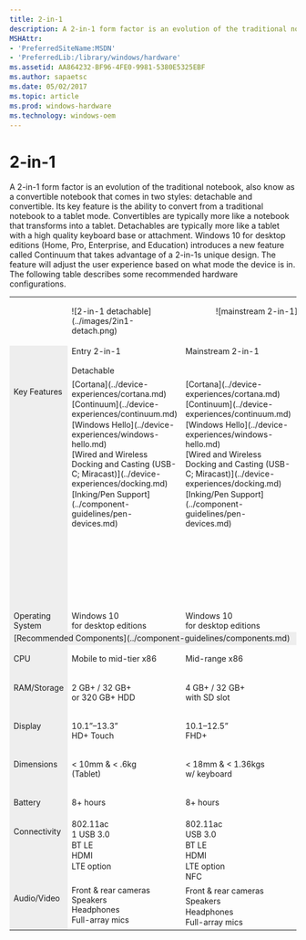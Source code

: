 ```yaml
---
title: 2-in-1
description: A 2-in-1 form factor is an evolution of the traditional notebook, also know as a convertible notebook that comes in two styles detachable and convertible. Its key feature is the ability to convert from a traditional notebook to a tablet mode.
MSHAttr:
- 'PreferredSiteName:MSDN'
- 'PreferredLib:/library/windows/hardware'
ms.assetid: AA864232-BF96-4FE0-9981-5380E5325EBF
ms.author: sapaetsc
ms.date: 05/02/2017
ms.topic: article
ms.prod: windows-hardware
ms.technology: windows-oem
---
```


# 2-in-1


A 2-in-1 form factor is an evolution of the traditional notebook, also know as a convertible notebook that comes in two styles: detachable and convertible. Its key feature is the ability to convert from a traditional notebook to a tablet mode. Convertibles are typically more like a notebook that transforms into a tablet. Detachables are typically more like a tablet with a high quality keyboard base or attachment. Windows 10 for desktop editions (Home, Pro, Enterprise, and Education) introduces a new feature called Continuum that takes advantage of a 2-in-1s unique design. The feature will adjust the user experience based on what mode the device is in. The following table describes some recommended hardware configurations.

<table>
<tbody valign="top">
<tr>
<td colspan="1">&nbsp;</td>
<td>
<p>![2-in-1 detachable](../images/2in1-detach.png)</p>
</td>
<td colspan="2" style="text-align: center;">
<p>![mainstream 2-in-1](../images/2in1.png)</p>
</td>
</tr>
<tr>
<td colspan="1" bgcolor="EEEEEE">&nbsp;</td>
<td style="width:30%">Entry 2-in-1<br/><br/>Detachable
</td>
<td style="width:30%">Mainstream 2-in-1
</td>
<td style="width:30%">Premium 2-in-1
</td>
</tr>
<tr>
<td colspan="1" bgcolor="EEEEEE"><p>Key Features</p></td>
<td>
<p style="margin-top: .1em; margin-bottom: .1em;">[Cortana](../device-experiences/cortana.md)</p>
<p style="margin-top: .1em; margin-bottom: .1em;">[Continuum](../device-experiences/continuum.md)</p>
<p style="margin-top: .1em; margin-bottom: .1em;">[Windows&nbsp;Hello](../device-experiences/windows-hello.md)</p>
<p style="margin-top: .1em; margin-bottom: .1em;">[Wired&nbsp;and&nbsp;Wireless Docking&nbsp;and&nbsp;Casting (USB-C;&nbsp;Miracast)](../device-experiences/docking.md)</p>
<p style="margin-top: .1em; margin-bottom: .1em;">[Inking/Pen&nbsp;Support](../component-guidelines/pen-devices.md)</p>
</td>
<td>
<p style="margin-top: .1em; margin-bottom: .1em;">[Cortana](../device-experiences/cortana.md)</p>
<p style="margin-top: .1em; margin-bottom: .1em;">[Continuum](../device-experiences/continuum.md)</p>
<p style="margin-top: .1em; margin-bottom: .1em;">[Windows&nbsp;Hello](../device-experiences/windows-hello.md)</p>
<p style="margin-top: .1em; margin-bottom: .1em;">[Wired&nbsp;and&nbsp;Wireless Docking&nbsp;and&nbsp;Casting (USB-C;&nbsp;Miracast)](../device-experiences/docking.md)</p>
<p style="margin-top: .1em; margin-bottom: .1em;">[Inking/Pen&nbsp;Support](../component-guidelines/pen-devices.md)</p>
</td>
<td>
<p style="margin-top: .1em; margin-bottom: .1em;">[Cortana](../device-experiences/cortana.md)</p>
<p style="margin-top: .1em; margin-bottom: .1em;">[Continuum](../device-experiences/continuum.md)</p>
<p style="margin-top: .1em; margin-bottom: .1em;">[Windows&nbsp;Hello](../device-experiences/windows-hello.md)</p>
<p style="margin-top: .1em; margin-bottom: .1em;">[Wired&nbsp;and&nbsp;Wireless Docking&nbsp;and&nbsp;Casting (USB-C;&nbsp;Miracast)](../device-experiences/docking.md)</p>
<p style="margin-top: .1em; margin-bottom: .1em;">[Inking/Pen&nbsp;Support](../component-guidelines/pen-devices.md)</p>
<p style="margin-top: .1em; margin-bottom: .1em;">[Long&nbsp;battery&nbsp;life (12+&nbsp;hours)](../component-guidelines/battery.md)</p>
<p style="margin-top: .1em; margin-bottom: .1em;">[Precision&nbsp;Touchpad](../component-guidelines/precision-touchpad-devices.md)</p>
</td>
</tr>
<tr>
<td colspan="1" bgcolor="EEEEEE">Operating System</td>
<td>Windows&nbsp;10<br/> for desktop editions</td>
<td>Windows&nbsp;10<br/> for desktop editions</td>
<td>Windows&nbsp;10<br/> for desktop editions</td>
</tr>
<tr>
<td colspan="4" bgcolor="EEEEEE">[Recommended Components](../component-guidelines/components.md)</td>
</tr>
<tr>
<td bgcolor="EEEEEE"><p>CPU</p></td>
<td><p>Mobile to mid-tier x86</p></td>
<td><p>Mid-range x86</p></td>
<td><p>Premium x86</p></td>
</tr>
<tr>
<td bgcolor="EEEEEE"><p>RAM/Storage</p></td>
<td><p>2&nbsp;GB+&nbsp;/ 32&nbsp;GB+<br/> or 320&nbsp;GB+ HDD</p></td>
<td><p>4&nbsp;GB+&nbsp;/ 32&nbsp;GB+<br/> with SD slot</p></td>
<td><p>4&ndash;16&nbsp;GB&nbsp;/ 64&nbsp;GB&ndash;1&nbsp;TB SSD</p></td>
</tr>
<tr>
<td bgcolor="EEEEEE"><p>Display</p></td>
<td><p>10.1&rdquo;&ndash;13.3&rdquo;<br/> HD+ Touch</p></td>
<td><p>10.1&ndash;12.5&rdquo;<br/> FHD+</p></td>
<td><p>11.6&rdquo;&ndash;14&rdquo;<br/> FHD-4K / Touch</p></td>
</tr>
<tr>
<td bgcolor="EEEEEE"><p>Dimensions</p></td>
<td><p>&lt;&nbsp;10mm&nbsp;&amp; &lt;&nbsp;.6kg<br/> (Tablet)</p></td>
<td><p>&lt;&nbsp;18mm&nbsp;&amp; &lt;&nbsp;1.36kgs<br/> w/ keyboard</p></td>
<td><p>&lt;&nbsp;16mm&nbsp;&amp; &lt;&nbsp;1.36kg<br/> (combined w/ keyboard)</p></td>
</tr>
<tr>
<td bgcolor="EEEEEE"><p>Battery</p></td>
<td><p>8+&nbsp;hours</p></td>
<td><p>8+&nbsp;hours</p></td>
<td><p>12+&nbsp;hours</p></td>
</tr>
<tr>
<td bgcolor="EEEEEE"><p>Connectivity</p></td>
<td>
<p style="margin: .1em 0 .1em 0;">802.11ac</p>
<p style="margin: .1em 0 .1em 0;">1 USB 3.0</p>
<p style="margin: .1em 0 .1em 0;">BT LE</p>
<p style="margin: .1em 0 .1em 0;">HDMI</p>
<p style="margin: .1em 0 .1em 0;">LTE option</p>
</td>
<td>
<p style="margin: .1em 0 .1em 0;">802.11ac</p>
<p style="margin: .1em 0 .1em 0;">USB 3.0</p>
<p style="margin: .1em 0 .1em 0;">BT LE</p>
<p style="margin: .1em 0 .1em 0;">HDMI</p>
<p style="margin: .1em 0 .1em 0;">LTE option</p>
<p style="margin: .1em 0 .1em 0;">NFC</p>
</td>
<td>
<p style="margin: .1em 0 .1em 0;">802.11ac</p>
<p style="margin: .1em 0 .1em 0;">2+ USB 3.<i>x</i></p>
<p style="margin: .1em 0 .1em 0;">BT LE</p>
<p style="margin: .1em 0 .1em 0;">LTE option</p>
</style>
</td>
</tr>
<tr>
<td bgcolor="EEEEEE"><p>Audio/Video</p></td>
<td>
<p style="margin: .02em 0 .02em 0;">Front &amp; rear cameras</p>
<p style="margin: .02em 0 .02em 0;">Speakers</p>
<p style="margin: .02em 0 .02em 0;">Headphones</p>
<p style="margin: .02em 0 .02em 0;">Full-array mics</p>
</td>
<td>
<p style="margin: .1em 0 .1em 0;">Front &amp; rear cameras</p>
<p style="margin: .1em 0 .1em 0;">Speakers</p>
<p style="margin: .1em 0 .1em 0;">Headphones</p>
<p style="margin: .1em 0 .1em 0;">Full-array mics</p>
</td>
<td>
<p style="margin: .05em 0 .05em 0;">Stereo Speaker</p>
<p style="margin: .05em 0 .05em 0;">HD Webcam</p>
<p style="margin: .05em 0 .05em 0;">Full-array microphones</p>
</td>
</tr>
</tbody>
</table>




